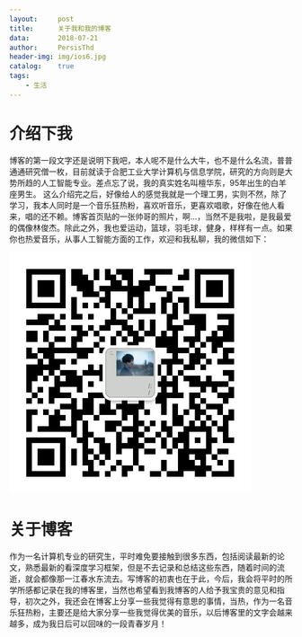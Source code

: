 ```yaml
---
layout:     post
title:      关于我和我的博客
data:       2018-07-21
author:     PersisThd
header-img: img/ios6.jpg
catalog:    true
tags:
    - 生活
---
```


# 介绍下我

博客的第一段文字还是说明下我吧，本人呢不是什么大牛，也不是什么名流，普普通通研究僧一枚，目前就读于合肥工业大学计算机与信息学院，研究的方向则是大势所趋的人工智能专业。差点忘了说，我的真实姓名叫檀华东，95年出生的白羊座男生。
这么介绍完之后，好像给人的感觉我就是一个理工男，实则不然，除了学习，我本人同时是一个音乐狂热粉，喜欢听音乐，更喜欢唱歌，好像在他人看来，唱的还不赖。博客首页贴的一张帅哥的照片，啊...，当然不是我啦，是我最爱的偶像林俊杰。除此之外，我也爱运动，篮球，羽毛球，健身，样样有一点。如果你也热爱音乐，从事人工智能方面的工作，欢迎和我私聊，我的微信如下：


![](https://raw.githubusercontent.com/tanhuadong/tanhuadong.github.io/master/img/MyWechat.jpg)


# 关于博客

作为一名计算机专业的研究生，平时难免要接触到很多东西，包括阅读最新的论文，熟悉最新的看深度学习框架，但是不去记录和总结这些东西，随着时间的流逝，就会都像那一江春水东流去。写博客的初衷也在于此，今后，我会将平时的所学所感都记录在我的博客里，当然也希望看到我博客的人给予我宝贵的意见和指导，初次之外，我还会在博客上分享一些我觉得有意思的事情，当热，作为一名音乐狂热粉，主要还是给大家分享一些我觉得优美的音乐，以后博客里的文字会越来越多，成为我日后可以回味的一段青春岁月！
